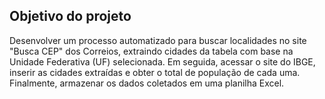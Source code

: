 ## Objetivo do projeto

Desenvolver um processo automatizado para buscar localidades no site "Busca CEP" dos Correios, extraindo cidades da tabela com base na Unidade Federativa (UF) selecionada. Em seguida, acessar o site do IBGE, inserir as cidades extraídas e obter o total de população de cada uma. Finalmente, armazenar os dados coletados em uma planilha Excel.
